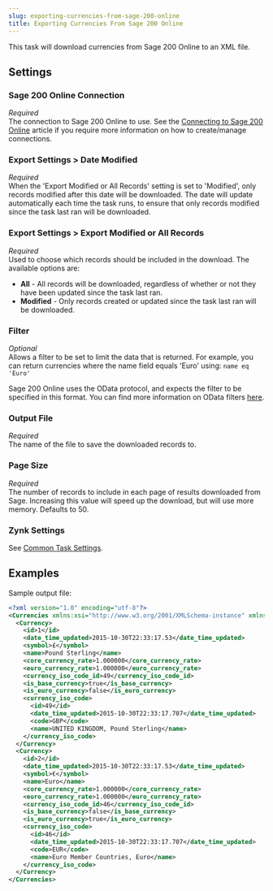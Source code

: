 ```yaml
---
slug: exporting-currencies-from-sage-200-online
title: Exporting Currencies From Sage 200 Online
---
```

This task will download currencies from Sage 200 Online to an XML file.

## Settings
### Sage 200 Online Connection
_Required_  
The connection to Sage 200 Online to use. See the [Connecting to Sage 200 Online](connecting-to-sage-200-online) article if you require more information on how to create/manage connections.

### Export Settings > Date Modified
_Required_  
When the 'Export Modified or All Records' setting is set to 'Modified', only records modified after this date will be downloaded. The date will update automatically each time the task runs, to ensure that only records modified since the task last ran will be downloaded.

### Export Settings > Export Modified or All Records
_Required_  
Used to choose which records should be included in the download. The available options are:

* __All__ - All records will be downloaded, regardless of whether or not they have been updated since the task last ran.
* __Modified__ - Only records created or updated since the task last ran will be downloaded.

### Filter
_Optional_  
Allows a filter to be set to limit the data that is returned. For example, you can return currencies where the name field equals 'Euro' using: `name eq 'Euro'`

Sage 200 Online uses the OData protocol, and expects the filter to be specified in this format. You can find more information on OData filters [here](http://www.odata.org/getting-started/basic-tutorial/#queryData).

### Output File
_Required_  
The name of the file to save the downloaded records to.

### Page Size
_Required_  
The number of records to include in each page of results downloaded from Sage. Increasing this value will speed up the download, but will use more memory. Defaults to 50.

### Zynk Settings
See [Common Task Settings](common-task-settings).

## Examples
Sample output file:
```xml
<?xml version="1.0" encoding="utf-8"?>
<Currencies xmlns:xsi="http://www.w3.org/2001/XMLSchema-instance" xmlns:xsd="http://www.w3.org/2001/XMLSchema">
  <Currency>
    <id>1</id>
    <date_time_updated>2015-10-30T22:33:17.53</date_time_updated>
    <symbol>£</symbol>
    <name>Pound Sterling</name>
    <core_currency_rate>1.000000</core_currency_rate>
    <euro_currency_rate>1.000000</euro_currency_rate>
    <currency_iso_code_id>49</currency_iso_code_id>
    <is_base_currency>true</is_base_currency>
    <is_euro_currency>false</is_euro_currency>
    <currency_iso_code>
      <id>49</id>
      <date_time_updated>2015-10-30T22:33:17.707</date_time_updated>
      <code>GBP</code>
      <name>UNITED KINGDOM, Pound Sterling</name>
    </currency_iso_code>
  </Currency>
  <Currency>
    <id>2</id>
    <date_time_updated>2015-10-30T22:33:17.53</date_time_updated>
    <symbol>€</symbol>
    <name>Euro</name>
    <core_currency_rate>1.000000</core_currency_rate>
    <euro_currency_rate>1.000000</euro_currency_rate>
    <currency_iso_code_id>46</currency_iso_code_id>
    <is_base_currency>false</is_base_currency>
    <is_euro_currency>true</is_euro_currency>
    <currency_iso_code>
      <id>46</id>
      <date_time_updated>2015-10-30T22:33:17.707</date_time_updated>
      <code>EUR</code>
      <name>Euro Member Countries, Euro</name>
    </currency_iso_code>
  </Currency>
</Currencies>
```